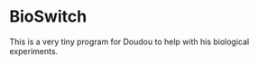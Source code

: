 BioSwitch
=========

This is a very tiny program for Doudou to help with his biological experiments.
